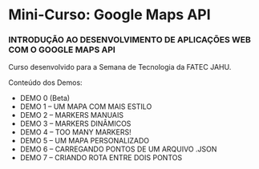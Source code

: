 Mini-Curso: Google Maps API
============================

### INTRODUÇÃO AO DESENVOLVIMENTO DE APLICAÇÕES WEB COM O GOOGLE MAPS API

Curso desenvolvido para a Semana de Tecnologia da FATEC JAHU.

Conteúdo dos Demos:

- DEMO 0 (Beta)
- DEMO 1 – UM MAPA COM MAIS ESTILO
- DEMO 2 – MARKERS MANUAIS
- DEMO 3 – MARKERS DINÂMICOS
- DEMO 4 – TOO MANY MARKERS!
- DEMO 5 – UM MAPA PERSONALIZADO
- DEMO 6 – CARREGANDO PONTOS DE UM ARQUIVO .JSON
- DEMO 7 – CRIANDO ROTA ENTRE DOIS PONTOS



